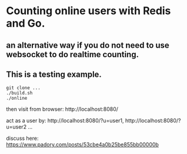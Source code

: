 # Counting online users with Redis and Go.

## an alternative way if you do not need to use websocket to do realtime counting.

## This is a testing example.

```
git clone ...
./build.sh
./online
```
then visit from browser: http://localhost:8080/

act as a user by: http://localhost:8080/?u=user1, http://localhost:8080/?u=user2 ...

discuss here: https://www.padory.com/posts/53cbe4a0b25be855bb00000b

